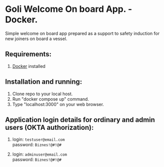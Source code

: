 # Goli Welcome On board App. - Docker.

Simple welcome on board app prepared as a support to safety induction for new joiners on board a vessel. 

**Requirements:**
---

1. [Docker](https://docs.docker.com/get-docker/) installed
   
**Installation and running:**
---

1. Clone repo to your local host.
2. Run "docker compose up" command.
3. Type "localhost:3000" on your web browser.

**Application login details for ordinary and admin users (OKTA authorization):**
---

1. login: `testuser@email.com`<br>
   password: `Biznes!@#!@#`

2. login: `adminuser@email.com`<br>
   password: `Biznes!@#!@#`
   

